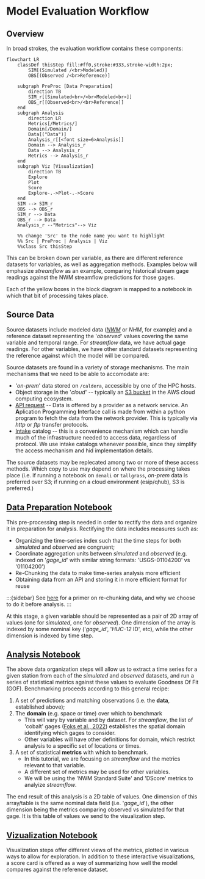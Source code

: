 # Model Evaluation Workflow

## Overview

In broad strokes, the evaluation workflow contains these components:

```{mermaid}
flowchart LR
    classDef thisStep fill:#ff0,stroke:#333,stroke-width:2px;
        SIM[(Simulated /<br>Modeled)]
        OBS[(Observed /<br>Reference)]

    subgraph PreProc [Data Preparation]
        direction TB
        SIM_r[[Simulated<br>/<br>Modeled<br>]]
        OBS_r[[Observed<br>/<br>Reference]]
    end
    subgraph Analysis
        direction LR
        Metrics[/Metrics/]
        Domain[/Domain/]
        Data[("Data")]
        Analysis_r[[<font size=6>Analysis]]
        Domain --> Analysis_r
        Data --> Analysis_r
        Metrics --> Analysis_r
    end
    subgraph Viz [Visualization]
        direction TB
        Explore
        Plot
        Score
        Explore-.->Plot-.->Score
    end
    SIM --> SIM_r
    OBS --> OBS_r
    SIM_r --> Data
    OBS_r --> Data
    Analysis_r --"Metrics"--> Viz

    %% change 'Src' to the node name you want to highlight
    %% Src | PreProc | Analysis | Viz
    %%class Src thisStep
```

This can be broken down per variable, as there are different reference
datasets for variables, as well as aggregation methods.  Examples below will
emphasize _streamflow_ as an example, comparing historical stream gage readings against the
NWM streamflow predictions for those gages.

Each of the yellow boxes in the block diagram is mapped to a notebook in
which that bit of processing takes place.

## Source Data

Source datasets include modeled data (_[NWM](https://registry.opendata.aws/nwm-archive/)_
or _NHM_, for example) and a reference dataset
representing the '_observed_' values covering the same variable and temporal range.
For _streamflow_ data, we have actual gage readings.  For other variables, we have other standard
datasets representing the reference against which the model will be compared.

Source datasets are found in a variety of storage mechanisms.  The main mechanisms that we
need to be able to accomodate are:

* '_on-prem_' data stored on `/caldera`, accessible by one of the HPC hosts.
* Object storage in the '_cloud_' -- typically an [S3 bucket](/dev/null) in the AWS cloud computing ecosystem.
* [API request](/dev/null) -- Data is offered by a provider as a network service.  An **A**plication
**P**rogramming **I**nterface call is made from within a python
program to fetch the data from the network provider. This is typically via
_http_ or _ftp_ transfer protocols.
* [Intake](https://pypi.org/project/intake/) catalog -- this is a convenience mechanism which can handle
much of the infrastructure needed to access data, regardless of protocol. We use intake catalogs whenever
possible, since they simplify the access mechanism and hid implementation details.

The source datasets may be replecated among two or more of these access methods.  Which copy to
use may depend on where the processing takes place (i.e. if running a notebook on `denali` or
`tallgrass`, _on-prem_ data is preferred over S3;  if running on a cloud environment (esip/qhub),
S3 is preferred.)

## [Data Preparation Notebook](./01_Data_Prep.ipynb)

This pre-processing step is needed in order to rectify the data and organize it in preparation
for analysis.  Rectifying the data includes measures such as:

* Organizing the time-series index such that the time steps for both _simulated_ and _observed_ are congruent;
* Coordinate aggregation units between _simulated_ and _observed_ (e.g. indexed on '_gage_id_' with similar string formats: 'USGS-01104200' vs '01104200')
* Re-Chunking the data to make time-series analysis more efficient
* Obtaining data from an API and storing it in more efficient format for reuse

:::{sidebar}
See [here](/dev/null) for a primer on re-chunking data, and why we choose to do it before analysis.
:::

At this stage, a given variable should be represented as a pair of 2D array of values (one
for _simulated_, one for _observed_).
One dimension of the array is indexed by some nominal key ('_gage_id_', '_HUC-12_ ID',
etc), while the other dimension is indexed by time step.

## [Analysis Notebook](./02_Analysis_NWM.ipynb)

The above data organization steps will allow us to extract a time series for a given station
from each of the _simulated_ and _observed_ datasets, and run a series of statistical metrics
against these values to evaluate Goodness Of Fit (GOF).  Benchmarking proceeds
according to this general recipe:

1) A set of predictions and matching observations (i.e. the **data**, established above);
2) The **domain** (e.g. space or time) over which to benchmark
   * This will vary by variable and by dataset.  For _streamflow_, the list
     of 'cobalt' gages ([Foks et al., 2022](https://doi.org/10.5066/P972P42Z))
     establishes the spatial domain identifying which gages to consider.
   * Other variables will have other definitions for domain, which restrict
     analysis to a specific set of locations or times.
3) A set of statistical **metrics** with which to benchmark.
   * In this tutorial, we are focusing on _streamflow_ and the metrics relevant to
     that variable.
   * A different set of metrics may be used for other variables.
   * We will be using the 'NWM Standard Suite' and 'DScore' metrics to analyize _streamflow_.

The end result of this analysis is a 2D table of values.  One dimension of
this array/table is the same nominal data field (i.e. '_gage_id_'), the other
dimension being the metrics comparing observed vs simulated for that gage.
It is this table of values we send to the visualization step.

## [Vizualization Notebook](03_Vizualization.ipynb)

Visualization steps offer different views of the metrics, plotted in various
ways to allow for exploration.  In addition to these interactive visualizations,
a score card is offered as a way of summarizing how well the
model compares against the reference dataset.
